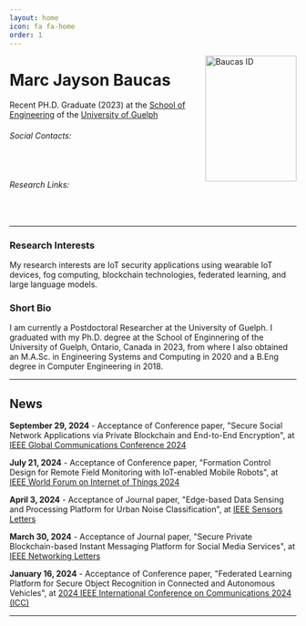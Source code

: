```yaml
---
layout: home
icon: fa fa-home
order: 1
---
```


<div style="float: right;">
    <img src="https://mjbaucas.github.io/assets/img/baucas_id.jpg" class=" lazyloaded" alt="Baucas ID" style="height: 221px; width:160px; float: right;"/>
</div>

# Marc Jayson Baucas
Recent PH.D. Graduate (2023) at the [School of Engineering](https://www.uoguelph.ca/engineering/) of the [University of Guelph](https://www.uoguelph.ca/)

###### Social Contacts:
<div>
    <a class="no-decor" href="javascript:location.href = 'mailto:' + ['baucas','uoguelph.ca'].join('@')" aria-label="email" >
        <i class="fas fa-envelope-square fa-2x" style="padding: 3px;"></i>
    </a>
    <a class="no-decor" href="https://www.linkedin.com/in/marc-jayson-baucas-1189a0a6/">
        <i class="fab fa-linkedin fa-2x" style="padding: 3px;"></i>
    </a>
</div>

###### Research Links:
<div>
    <a class="no-decor" href="https://github.com/mjbaucas/">
        <i class="fab fa-github-square fa-2x" style="padding: 3px;"></i>
    </a>
    <a class="no-decor" href="https://www.researchgate.net/profile/Marc-Jayson-Baucas" >
        <i class="ai ai-researchgate-square fa-2x" style="padding: 3px;"></i>
    </a>
    <a class="no-decor" href="https://scholar.google.com/citations?user=ZjfLF-wAAAAJ&hl=en">
        <i class="ai ai-google-scholar-square fa-2x" style="padding: 3px;"></i>
    </a>
    <a class="no-decor" href="https://ieeexplore.ieee.org/author/37086934817">
        <i class="ai ai-ieee-square fa-2x" style="padding: 3px;"></i>
    </a>
</div>


---
### Research Interests
My research interests are IoT security applications using wearable IoT devices, fog computing, blockchain technologies, federated learning, and large language models.

### Short Bio
I am currently a Postdoctoral Researcher at the University of Guelph. I graduated with my Ph.D. degree at the School of Enginnering of the University of Guelph, Ontario, Canada in 2023, from where I also obtained an M.A.Sc. in Engineering Systems and Computing in 2020 and a B.Eng degree in Computer Engineering in 2018. 

---
## News

**September 29, 2024** - Acceptance of Conference paper, "Secure Social Network Applications via Private Blockchain and End-to-End Encryption", at [IEEE Global Communications Conference 2024](https://globecom2024.ieee-globecom.org/)

**July 21, 2024** - Acceptance of Conference paper, "Formation Control Design for Remote Field Monitoring with IoT-enabled Mobile Robots", at [IEEE World Forum on Internet of Things 2024](https://wfiot2024.iot.ieee.org/)

**April 3, 2024** - Acceptance of Journal paper, "Edge-based Data Sensing and Processing Platform for Urban Noise Classification", at [IEEE Sensors Letters ](https://ieeexplore.ieee.org/xpl/RecentIssue.jsp?punumber=7782634)

**March 30, 2024** - Acceptance of Journal paper, "Secure Private Blockchain-based Instant Messaging Platform for Social Media Services", at [IEEE Networking Letters ](https://ieeexplore.ieee.org/xpl/RecentIssue.jsp?punumber=8253410)

**January 16, 2024** - Acceptance of Conference paper, "Federated Learning Platform for Secure Object Recognition in Connected and Autonomous Vehicles", at [2024 IEEE International Conference on Communications 2024 (ICC)](https://icc2024.ieee-icc.org/)

---